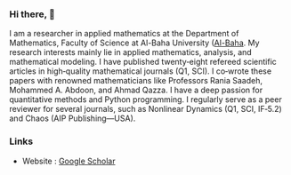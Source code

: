 ### Hi there, 👋
I am a researcher in applied mathematics at the Department of Mathematics, Faculty of Science at Al-Baha University ([Al-Baha](https://bu.edu.sa/en/web/faculty-of-science/). My research interests mainly lie in applied mathematics, analysis, and mathematical modeling. I have published twenty‑eight refereed scientific articles in high‑quality mathematical journals (Q1, SCI). I co‑wrote these papers with renowned mathematicians like Professors Rania Saadeh, Mohammed A. Abdoon, and Ahmad Qazza. I have a deep passion for quantitative methods and Python programming. I regularly serve as a peer reviewer for
several journals, such as Nonlinear Dynamics (Q1, SCI, IF‑5.2) and Chaos (AIP Publishing—USA).

### Links

- Website : [Google Scholar](https://scholar.google.com/citations?user=J2VHESsAAAAJ&hl=en)
